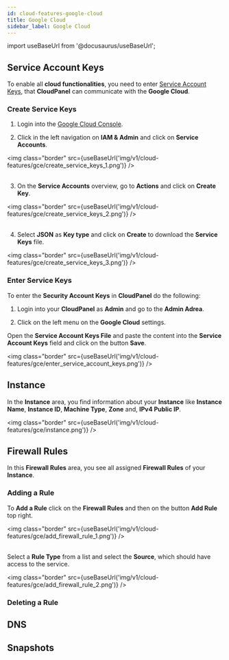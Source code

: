 ```yaml
---
id: cloud-features-google-cloud
title: Google Cloud
sidebar_label: Google Cloud
---
```


import useBaseUrl from '@docusaurus/useBaseUrl';

## Service Account Keys

To enable all **cloud functionalities**, you need to enter [Service Account Keys](https://cloud.google.com/iam/docs/creating-managing-service-account-keys),
that **CloudPanel** can communicate with the **Google Cloud**.

### Create Service Keys

1) Login into the [Google Cloud Console](https://console.cloud.google.com/).

2) Click in the left navigation on **IAM & Admin** and click on **Service Accounts**.

<img class="border" src={useBaseUrl('img/v1/cloud-features/gce/create_service_keys_1.png')} /> <br /><br />

3) On the **Service Accounts** overview, go to **Actions** and click on **Create Key**.

<img class="border" src={useBaseUrl('img/v1/cloud-features/gce/create_service_keys_2.png')} /> <br /><br />

4) Select **JSON** as **Key type** and click on **Create** to download the **Service Keys** file.

<img class="border" src={useBaseUrl('img/v1/cloud-features/gce/create_service_keys_3.png')} />

### Enter Service Keys

To enter the **Security Account Keys** in **CloudPanel** do the following:

1) Login into your **CloudPanel** as **Admin** and go to the **Admin Adrea**.

2) Click on the left menu on the **Google Cloud** settings.

Open the **Service Account Keys File** and paste the content into the **Service Account Keys** field and click on the button **Save**.

<img class="border" src={useBaseUrl('img/v1/cloud-features/gce/enter_service_account_keys.png')} />

## Instance

In the **Instance** area, you find information about your **Instance** like **Instance Name**, **Instance ID**,
**Machine Type**, **Zone** and, **IPv4 Public IP**.

<img class="border" src={useBaseUrl('img/v1/cloud-features/gce/instance.png')} />

## Firewall Rules

In this **Firewall Rules** area, you see all assigned **Firewall Rules** of your **Instance**.

### Adding a Rule

To **Add a Rule** click on the **Firewall Rules** and then on the button **Add Rule** top right.

<img class="border" src={useBaseUrl('img/v1/cloud-features/gce/add_firewall_rule_1.png')} /> <br /><br />

Select a **Rule Type** from a list and select the **Source**, which should have access to the service.

<img class="border" src={useBaseUrl('img/v1/cloud-features/gce/add_firewall_rule_2.png')} />

### Deleting a Rule

## DNS

## Snapshots